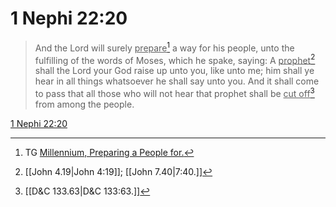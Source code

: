 # 1 Nephi 22:20

> And the Lord will surely <u>prepare</u>[^a] a way for his people, unto the fulfilling of the words of Moses, which he spake, saying: A <u>prophet</u>[^b] shall the Lord your God raise up unto you, like unto me; him shall ye hear in all things whatsoever he shall say unto you. And it shall come to pass that all those who will not hear that prophet shall be <u>cut off</u>[^c] from among the people.

[1 Nephi 22:20](https://www.churchofjesuschrist.org/study/scriptures/bofm/1-ne/22?lang=eng&id=p20#p20)


[^a]: TG [Millennium, Preparing a People for.](https://www.churchofjesuschrist.org/study/scriptures/tg/millennium-preparing-a-people-for?lang=eng)
[^b]: [[John 4.19|John 4:19]]; [[John 7.40|7:40.]]
[^c]: [[D&C 133.63|D&C 133:63.]]
